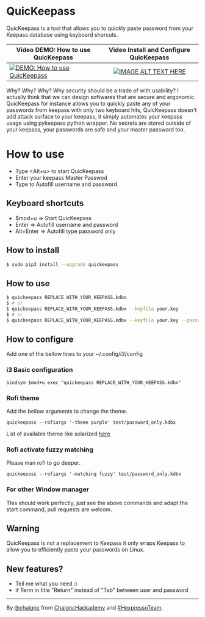 # QuicKeepass
QuicKeepass is a tool that allows you to quickly paste password from your Keepass database using keyboard shorcuts.

| Video DEMO: How to use QuicKeepass | Video Install and Configure QuicKeepass |
|----------|:-------------:|
| [![ DEMO: How to use QuicKeepass](https://img.youtube.com/vi/rQRBtT2XDIg/0.jpg)](https://www.youtube.com/watch?v=rQRBtT2XDIg) | [![IMAGE ALT TEXT HERE](https://img.youtube.com/vi/t26V3Y2ZoF0/0.jpg)](https://www.youtube.com/watch?v=t26V3Y2ZoF0) |

Why? Why? Why? Why security should be a trade of with usability?
I actually think that we can design softwares that are secure and ergonomic.
QuicKeepass for instance allows you to quickly paste any of your passwords from keepass with only two keyboard hits,
QuicKeepass doesn't add attack surface to your keepass, it simply automates your keepass usage using pykeepass python wrapper.
No secrets are stored outside of your keepass, your passwords are safe and your master password too.

# How to use
* Type <Alt+u> to start QuicKeepass
* Enter your keepass Master Passwod
* Type <Enter> to Autofill username and password

## Keyboard shortcuts

* $mod+u      =>      Start QuicKeepass
* Enter       =>      Autofill username and password
* Alt+Enter   =>      Autofill type password only

## How to install
```sh
$ sudo pip3 install --upgrade quickeepass
```

## How to use
```bash
$ quickeepass REPLACE_WITH_YOUR_KEEPASS.kdbx
$ # or
$ quickeepass REPLACE_WITH_YOUR_KEEPASS.kdbx --keyfile your.key
$ # or
$ quickeepass REPLACE_WITH_YOUR_KEEPASS.kdbx --keyfile your.key --password
```

## How to configure

Add one of the bellow lines to your ~/.config/i3/config

### i3 Basic configuration
```
bindsym $mod+u exec "quickeepass REPLACE_WITH_YOUR_KEEPASS.kdbx"
```

### Rofi theme
Add the bellow arguments to change the theme.

```quickeepass --rofiargs '-theme purple' test/password_only.kdbx```

List of available theme like solarized [here](https://github.com/davatorium/rofi-themes/tree/master/Official%20Themes)

### Rofi activate fuzzy matching
Please man rofi to go deeper.

```quickeepass --rofiargs '-matching fuzzy' test/password_only.kdbx```

### For other Window manager

This should work perfectly, just see the above commands and adapt the start command, pull requests are welcom.


## Warning
QuicKeepass is not a replacement to Keepass it only wraps Keepass to allow you to efficiently paste your passwords on Linux.

## New features?
* Tell me what you need :)
* if Term in title "Return" instead of "Tab" between user and password

----
By [@chaignc][] from [ChaigncHackademy][chk] and [#HexpressoTeam][hexpresso].

[chk]:  http://github.com/nongiach/ChaigncHackademy
[hexpresso]:     https://hexpresso.github.io
[@chaignc]:    https://twitter.com/chaignc
